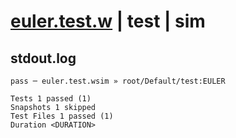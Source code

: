 # [euler.test.w](../../../../../../tests/sdk_tests/math/euler.test.w) | test | sim

## stdout.log
```log
pass ─ euler.test.wsim » root/Default/test:EULER

Tests 1 passed (1)
Snapshots 1 skipped
Test Files 1 passed (1)
Duration <DURATION>
```

